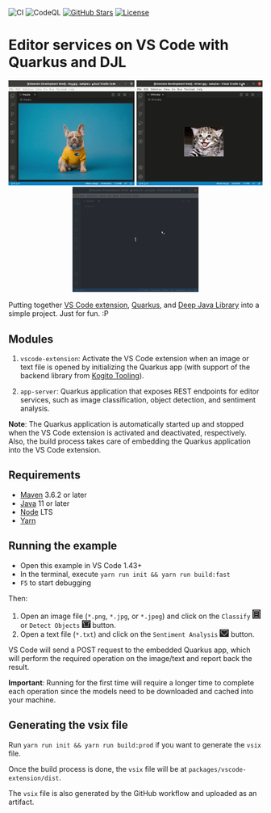 ![CI](https://github.com/caponetto/vscode-quarkus-djl/workflows/CI/badge.svg)
![CodeQL](https://github.com/caponetto/vscode-quarkus-djl/workflows/CodeQL/badge.svg)
[![GitHub Stars](https://img.shields.io/github/stars/caponetto/vscode-quarkus-djl.svg)](https://github.com/caponetto/vscode-quarkus-djl/stargazers)
[![License](https://img.shields.io/github/license/caponetto/vscode-quarkus-djl.svg)](https://github.com/caponetto/vscode-quarkus-djl/blob/main/LICENSE)

# Editor services on VS Code with Quarkus and DJL

<p align="center">
  <a href="documentation/demos/classify.gif"><img src="documentation/demos/classify.gif" width="250"></a>
  <a href="documentation/demos/detect.gif"><img src="documentation/demos/detect.gif" width="250"></a>
  <a href="documentation/demos/sentiment.gif"><img src="documentation/demos/sentiment.gif" width="250"></a>
</p>

Putting together [VS Code extension](https://code.visualstudio.com/api), [Quarkus](https://quarkus.io/), and [Deep Java Library](https://djl.ai/) into a simple project. Just for fun. :P

## Modules

1. `vscode-extension`: Activate the VS Code extension when an image or text file is opened by initializing the Quarkus app (with support of the backend library from [Kogito Tooling](https://github.com/kiegroup/kogito-tooling)).

1. `app-server`: Quarkus application that exposes REST endpoints for editor services, such as image classification, object detection, and sentiment analysis.

**Note**: The Quarkus application is automatically started up and stopped when the VS Code extension is activated and deactivated, respectively. Also, the build process takes care of embedding the Quarkus application into the VS Code extension.

## Requirements

- [Maven](https://maven.apache.org/) 3.6.2 or later
- [Java](https://openjdk.java.net/install/) 11 or later
- [Node](https://nodejs.org/) LTS
- [Yarn](https://yarnpkg.com/)

## Running the example

- Open this example in VS Code 1.43+
- In the terminal, execute `yarn run init && yarn run build:fast`
- `F5` to start debugging

Then:
1. Open an image file (`*.png`, `*.jpg`, or `*.jpeg`) and click on the `Classify` <img src="documentation/images/buttons/output.png"> or `Detect Objects` <img src="documentation/images/buttons/jersey.png"> button.
1. Open a text file (`*.txt`) and click on the `Sentiment Analysis` <img src="documentation/images/buttons/heart.png"> button.

VS Code will send a POST request to the embedded Quarkus app, which will perform the required operation on the image/text and report back the result.

**Important**: Running for the first time will require a longer time to complete each operation since the models need to be downloaded and cached into your machine.

## Generating the vsix file

Run `yarn run init && yarn run build:prod` if you want to generate the `vsix` file.

Once the build process is done, the `vsix` file will be at `packages/vscode-extension/dist`.

The `vsix` file is also generated by the GitHub workflow and uploaded as an artifact.
